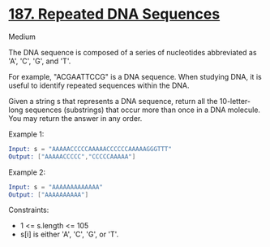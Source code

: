 # [187. Repeated DNA Sequences](https://leetcode.com/problems/repeated-dna-sequences/)

Medium

The DNA sequence is composed of a series of nucleotides abbreviated as 'A', 'C', 'G', and 'T'.

For example, "ACGAATTCCG" is a DNA sequence.
When studying DNA, it is useful to identify repeated sequences within the DNA.

Given a string s that represents a DNA sequence, return all the 10-letter-long sequences (substrings) that occur more than once in a DNA molecule. You may return the answer in any order.

Example 1:

```s
Input: s = "AAAAACCCCCAAAAACCCCCCAAAAAGGGTTT"
Output: ["AAAAACCCCC","CCCCCAAAAA"]
```

Example 2:

```s
Input: s = "AAAAAAAAAAAAA"
Output: ["AAAAAAAAAA"]
```

Constraints:

- 1 <= s.length <= 105
- s[i] is either 'A', 'C', 'G', or 'T'.
